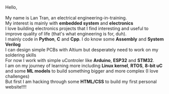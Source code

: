 Hello,<br>
<br>
My name is Lan Tran, an electrical engineering-in-training.<br>
My interest is mainly with **embedded system** and **electronics**<br>
I love building electronics projects that I find interesting and useful to improve quality of life (that's what engineering is for, duh).<br>
I mainly code in **Python**, **C** and **Cpp**. I do know some **Assembly** and **System Verilog**<br>
I can design simple PCBs with Altium but desperately need to work on my soldering skills<br>
For now I work with simple uControler like **Arduino**, **ESP32** and **STM32**.<br>
I am on my journey of learning more including **Linux kernel**, **RTOS**, **8-bit uC** and some **ML models** to build something bigger and more complex (I love challenges)<br>
But first I am hacking through some **HTML/CSS** to build my first personal website!!!!<br>


<!---
LanTran-01/LanTran-01 is a ✨ special ✨ repository because its `README.md` (this file) appears on your GitHub profile.
You can click the Preview link to take a look at your changes.
--->
